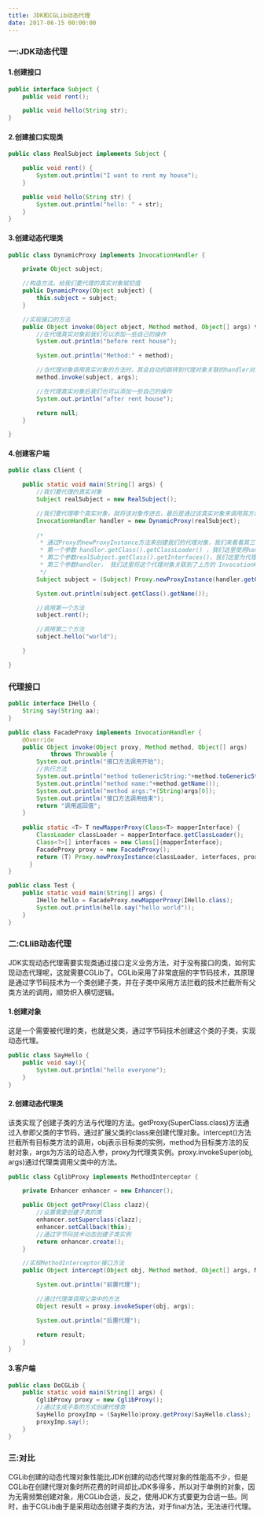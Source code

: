 ```yaml
---
title: JDK和CGLib动态代理
date: 2017-06-15 00:00:00
---
```


### 一:JDK动态代理

#### 1.创建接口
```java
public interface Subject {
    public void rent();

    public void hello(String str);
}
```
#### 2.创建接口实现类

```java
public class RealSubject implements Subject {

    public void rent() {
        System.out.println("I want to rent my house");
    }

    public void hello(String str) {
        System.out.println("hello: " + str);
    }
}
```
#### 3.创建动态代理类

```java
public class DynamicProxy implements InvocationHandler {

    private Object subject;

    //构造方法，给我们要代理的真实对象赋初值
    public DynamicProxy(Object subject) {
        this.subject = subject;
    }

    //实现接口的方法
    public Object invoke(Object object, Method method, Object[] args) throws Throwable {
        //在代理真实对象前我们可以添加一些自己的操作
        System.out.println("before rent house");

        System.out.println("Method:" + method);

        //当代理对象调用真实对象的方法时，其会自动的跳转到代理对象关联的handler对象的invoke方法来进行调用
        method.invoke(subject, args);

        //在代理真实对象后我们也可以添加一些自己的操作
        System.out.println("after rent house");

        return null;
    }

}
```


#### 4.创建客户端

```java
public class Client {

    public static void main(String[] args) {
        //我们要代理的真实对象
        Subject realSubject = new RealSubject();

        //我们要代理哪个真实对象，就将该对象传进去，最后是通过该真实对象来调用其方法的
        InvocationHandler handler = new DynamicProxy(realSubject);
        
        /*
         * 通过Proxy的newProxyInstance方法来创建我们的代理对象，我们来看看其三个参数
         * 第一个参数 handler.getClass().getClassLoader() ，我们这里使用handler这个类的ClassLoader对象来加载我们的代理对象
         * 第二个参数realSubject.getClass().getInterfaces()，我们这里为代理对象提供的接口是真实对象所实行的接口，表示我要代理的是该真实对象，这样我就能调用这组接口中的方法了
         * 第三个参数handler， 我们这里将这个代理对象关联到了上方的 InvocationHandler 这个对象上
         */
        Subject subject = (Subject) Proxy.newProxyInstance(handler.getClass().getClassLoader(), realSubject .getClass().getInterfaces(), handler);

        System.out.println(subject.getClass().getName());

        //调用第一个方法
        subject.rent();

        //调用第二个方法
        subject.hello("world");

    }

}
```

### 代理接口
```java
public interface IHello {
	String say(String aa);
}

public class FacadeProxy implements InvocationHandler {  
    @Override  
    public Object invoke(Object proxy, Method method, Object[] args)  
            throws Throwable {  
        System.out.println("接口方法调用开始");  
        //执行方法  
        System.out.println("method toGenericString:"+method.toGenericString());
        System.out.println("method name:"+method.getName());
        System.out.println("method args:"+(String)args[0]);
        System.out.println("接口方法调用结束");  
        return "调用返回值";  
    }  
	
	public static <T> T newMapperProxy(Class<T> mapperInterface) {
        ClassLoader classLoader = mapperInterface.getClassLoader();
        Class<?>[] interfaces = new Class[]{mapperInterface};
        FacadeProxy proxy = new FacadeProxy();
        return (T) Proxy.newProxyInstance(classLoader, interfaces, proxy);
      }
}

public class Test {
	public static void main(String[] args) {
		IHello hello = FacadeProxy.newMapperProxy(IHello.class);
		System.out.println(hello.say("hello world"));
	}
}
```



### 二:CLIiB动态代理

JDK实现动态代理需要实现类通过接口定义业务方法，对于没有接口的类，如何实现动态代理呢，这就需要CGLib了。CGLib采用了非常底层的字节码技术，其原理是通过字节码技术为一个类创建子类，并在子类中采用方法拦截的技术拦截所有父类方法的调用，顺势织入横切逻辑。

#### 1.创建对象

这是一个需要被代理的类，也就是父类，通过字节码技术创建这个类的子类，实现动态代理。

```java
public class SayHello {
    public void say(){
        System.out.println("hello everyone");
    }
}
```



#### 2.创建动态代理类

该类实现了创建子类的方法与代理的方法。getProxy(SuperClass.class)方法通过入参即父类的字节码，通过扩展父类的class来创建代理对象。intercept()方法拦截所有目标类方法的调用，obj表示目标类的实例，method为目标类方法的反射对象，args为方法的动态入参，proxy为代理类实例。proxy.invokeSuper(obj, args)通过代理类调用父类中的方法。

```java
public class CglibProxy implements MethodInterceptor {

    private Enhancer enhancer = new Enhancer();

    public Object getProxy(Class clazz){
        //设置需要创建子类的类
        enhancer.setSuperclass(clazz);
        enhancer.setCallback(this);
        //通过字节码技术动态创建子类实例
        return enhancer.create();
    }

    //实现MethodInterceptor接口方法
    public Object intercept(Object obj, Method method, Object[] args, MethodProxy proxy) throws Throwable {

        System.out.println("前置代理");

        //通过代理类调用父类中的方法
        Object result = proxy.invokeSuper(obj, args);

        System.out.println("后置代理");

        return result;
    }
}
```



#### 3.客户端

```java
public class DoCGLib {
    public static void main(String[] args) {
        CglibProxy proxy = new CglibProxy();
        //通过生成子类的方式创建代理类
        SayHello proxyImp = (SayHello)proxy.getProxy(SayHello.class);
        proxyImp.say();
    }
}
```



### 三:对比

CGLib创建的动态代理对象性能比JDK创建的动态代理对象的性能高不少，但是CGLib在创建代理对象时所花费的时间却比JDK多得多，所以对于单例的对象，因为无需频繁创建对象，用CGLib合适，反之，使用JDK方式要更为合适一些。同时，由于CGLib由于是采用动态创建子类的方法，对于final方法，无法进行代理。
